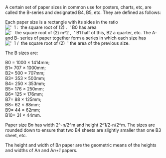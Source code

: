 A certain set of paper sizes in common use for posters, charts, etc, are
called the B-series and designated B4, B5, etc. They are defined as
follows:

Each paper size is a rectangle with its sides in the ratio
!['  1 :  the square root of (2) .  '](../dictionary/equation_images/4120.1..png)
B0 has area
!['   the square root of (2) m\^2 ,  '](../dictionary/equation_images/4120.2..png)
B1 half of this, B2 a quarter, etc. The A- and B- series of paper
together form a series in which each size has
!['  1 /  the square root of (2)  '](../dictionary/equation_images/4120.3..png)
the area of the previous size.

The B sizes are:

B0 = 1000 × 1414mm;\
 B1= 707 × 1000mm;\
 B2= 500 × 707mm;\
 B3= 353 × 500mm;\
 B4= 250 × 353mm;\
 B5= 176 × 250mm;\
 B6= 125 × 176mm;\
 B7= 88 × 125mm;\
 B8= 62 × 88mm;\
 B9= 44 × 62mm;\
 B10= 31 × 44mm.

Paper size B*n* has width 2^-n/2^m and height 2^1/2-n/2^m. The sizes are
rounded down to ensure that two B4 sheets are slightly smaller than one
B3 sheet, etc.

The height and width of B*n* paper are the geometric means of the
heights and widths of A*n* and A*n+1* papers.

